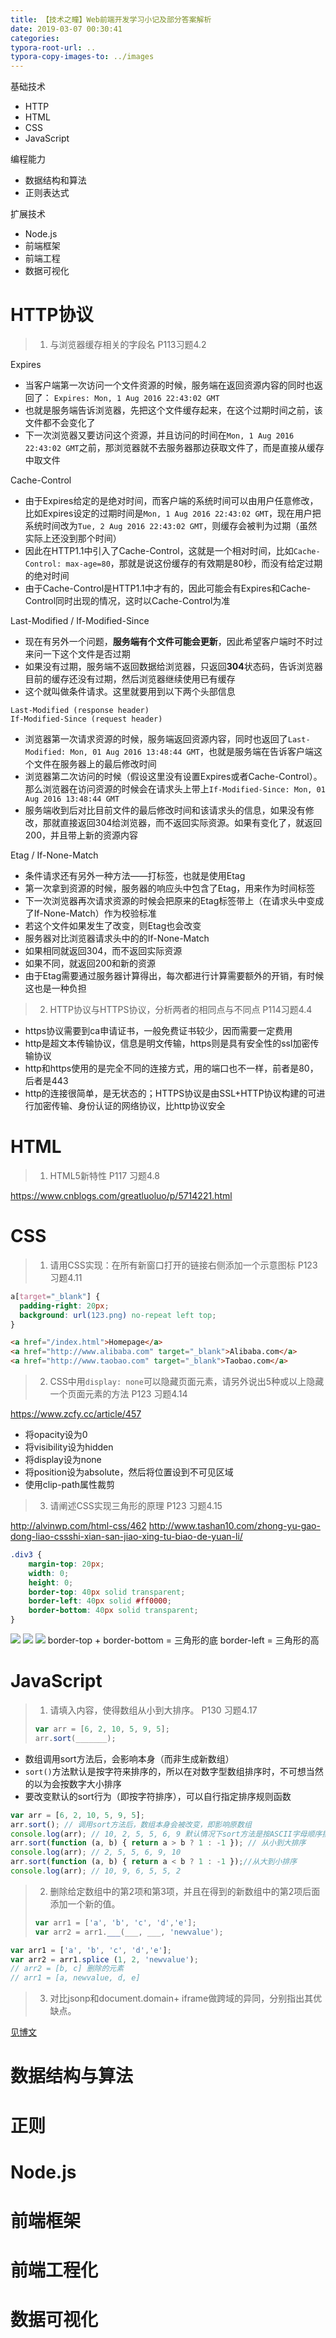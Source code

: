 ```yaml
---
title: 【技术之瞳】Web前端开发学习小记及部分答案解析
date: 2019-03-07 00:30:41
categories:
typora-root-url: ..
typora-copy-images-to: ../images
---
```


基础技术
- HTTP
- HTML
- CSS
- JavaScript

编程能力
- 数据结构和算法
- 正则表达式

扩展技术
- Node.js
- 前端框架
- 前端工程
- 数据可视化

# HTTP协议
> 1. 与浏览器缓存相关的字段名 P113习题4.2

Expires
- 当客户端第一次访问一个文件资源的时候，服务端在返回资源内容的同时也返回了：
`Expires: Mon, 1 Aug 2016 22:43:02 GMT`
- 也就是服务端告诉浏览器，先把这个文件缓存起来，在这个过期时间之前，该文件都不会变化了
- 下一次浏览器又要访问这个资源，并且访问的时间在`Mon, 1 Aug 2016 22:43:02 GMT`之前，那浏览器就不去服务器那边获取文件了，而是直接从缓存中取文件

Cache-Control
- 由于Expires给定的是绝对时间，而客户端的系统时间可以由用户任意修改，比如Expires设定的过期时间是`Mon, 1 Aug 2016 22:43:02 GMT`，现在用户把系统时间改为`Tue, 2 Aug 2016 22:43:02 GMT`，则缓存会被判为过期（虽然实际上还没到那个时间）
- 因此在HTTP1.1中引入了Cache-Control，这就是一个相对时间，比如`Cache-Control: max-age=80`，那就是说这份缓存的有效期是80秒，而没有给定过期的绝对时间
- 由于Cache-Control是HTTP1.1中才有的，因此可能会有Expires和Cache-Control同时出现的情况，这时以Cache-Control为准

Last-Modified / If-Modified-Since
- 现在有另外一个问题，**服务端有个文件可能会更新**，因此希望客户端时不时过来问一下这个文件是否过期
- 如果没有过期，服务端不返回数据给浏览器，只返回**304**状态码，告诉浏览器目前的缓存还没有过期，然后浏览器继续使用已有缓存
- 这个就叫做条件请求。这里就要用到以下两个头部信息
```
Last-Modified (response header)
If-Modified-Since (request header)
```
- 浏览器第一次请求资源的时候，服务端返回资源内容，同时也返回了`Last-Modified: Mon, 01 Aug 2016 13:48:44 GMT`，也就是服务端在告诉客户端这个文件在服务器上的最后修改时间
- 浏览器第二次访问的时候（假设这里没有设置Expires或者Cache-Control）。那么浏览器在访问资源的时候会在请求头上带上`If-Modified-Since: Mon, 01 Aug 2016 13:48:44 GMT`
- 服务端收到后对比目前文件的最后修改时间和该请求头的信息，如果没有修改，那就直接返回304给浏览器，而不返回实际资源。如果有变化了，就返回200，并且带上新的资源内容

Etag / If-None-Match
- 条件请求还有另外一种方法——打标签，也就是使用Etag
- 第一次拿到资源的时候，服务器的响应头中包含了Etag，用来作为时间标签
- 下一次浏览器再次请求资源的时候会把原来的Etag标签带上（在请求头中变成了If-None-Match）作为校验标准
- 若这个文件如果发生了改变，则Etag也会改变
- 服务器对比浏览器请求头中的的If-None-Match
- 如果相同就返回304，而不返回实际资源
- 如果不同，就返回200和新的资源
- 由于Etag需要通过服务器计算得出，每次都进行计算需要额外的开销，有时候这也是一种负担

> 2. HTTP协议与HTTPS协议，分析两者的相同点与不同点 P114习题4.4

- https协议需要到ca申请证书，一般免费证书较少，因而需要一定费用
- http是超文本传输协议，信息是明文传输，https则是具有安全性的ssl加密传输协议
- http和https使用的是完全不同的连接方式，用的端口也不一样，前者是80，后者是443
- http的连接很简单，是无状态的；HTTPS协议是由SSL+HTTP协议构建的可进行加密传输、身份认证的网络协议，比http协议安全

# HTML

> 1. HTML5新特性 P117 习题4.8

https://www.cnblogs.com/greatluoluo/p/5714221.html

# CSS

> 1. 请用CSS实现：在所有新窗口打开的链接右侧添加一个示意图标 P123 习题4.11

```css
a[target="_blank"] {
  padding-right: 20px;
  background: url(123.png) no-repeat left top;
}
```
```html
<a href="/index.html">Homepage</a>
<a href="http://www.alibaba.com" target="_blank">Alibaba.com</a>
<a href="http://www.taobao.com" target="_blank">Taobao.com</a>
```

> 2. CSS中用`display: none`可以隐藏页面元素，请另外说出5种或以上隐藏一个页面元素的方法 P123 习题4.14

https://www.zcfy.cc/article/457

- 将opacity设为0
- 将visibility设为hidden
- 将display设为none
- 将position设为absolute，然后将位置设到不可见区域
- 使用clip-path属性裁剪

> 3. 请阐述CSS实现三角形的原理 P123 习题4.15

http://alvinwp.com/html-css/462
http://www.tashan10.com/zhong-yu-gao-dong-liao-cssshi-xian-san-jiao-xing-tu-biao-de-yuan-li/
```css
.div3 {
	margin-top: 20px;
	width: 0;
	height: 0;
	border-top: 40px solid transparent;
	border-left: 40px solid #ff0000;
	border-bottom: 40px solid transparent;
}
```
![](images/20190307122720117.png)
![](images/20190307122739359.png)
![](images/20190307122808816.png)
border-top + border-bottom = 三角形的底
border-left = 三角形的高
# JavaScript
> 1. 请填入内容，使得数组从小到大排序。 P130 习题4.17
> ```js
> var arr = [6, 2, 10, 5, 9, 5];
> arr.sort(_______);
> ```

- 数组调用sort方法后，会影响本身（而非生成新数组）
- `sort()`方法默认是按字符来排序的，所以在对数字型数组排序时，不可想当然的以为会按数字大小排序
- 要改变默认的sort行为（即按字符排序），可以自行指定排序规则函数
```js
var arr = [6, 2, 10, 5, 9, 5];
arr.sort(); // 调用sort方法后，数组本身会被改变，即影响原数组
console.log(arr); // 10, 2, 5, 5, 6, 9 默认情况下sort方法是按ASCII字母顺序排序的，而非我们认为是按数字大小排序
arr.sort(function (a, b) { return a > b ? 1 : -1 }); // 从小到大排序
console.log(arr); // 2, 5, 5, 6, 9, 10
arr.sort(function (a, b) { return a < b ? 1 : -1 });//从大到小排序
console.log(arr); // 10, 9, 6, 5, 5, 2
```
>  2. 删除给定数组中的第2项和第3项，并且在得到的新数组中的第2项后面添加一个新的值。
>  ```js
>  var arr1 = ['a', 'b', 'c', 'd','e'];
> var arr2 = arr1.___(___, ___, 'newvalue');
> ```

```js
var arr1 = ['a', 'b', 'c', 'd','e'];
var arr2 = arr1.splice (1, 2, 'newvalue');
// arr2 = [b, c] 删除的元素
// arr1 = [a, newvalue, d, e]
```

> 3. 对比jsonp和document.domain+ iframe做跨域的异同，分别指出其优缺点。

[见博文](https://blog.csdn.net/kxbk100/article/details/88356854)
# 数据结构与算法
# 正则
# Node.js
# 前端框架
# 前端工程化
# 数据可视化

